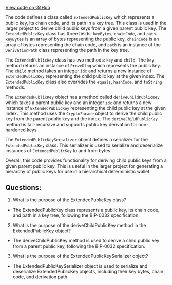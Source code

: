 [View code on GitHub](sigmastate-interpreterhttps://github.com/ScorexFoundation/sigmastate-interpreter/sdk/shared/src/main/scala/org/ergoplatform/sdk/wallet/secrets/ExtendedPublicKey.scala)

The code defines a class called `ExtendedPublicKey` which represents a public key, its chain code, and its path in a key tree. This class is used in the larger project to derive child public keys from a given parent public key. The `ExtendedPublicKey` class has three fields: `keyBytes`, `chainCode`, and `path`. `keyBytes` is an array of bytes representing the public key, `chainCode` is an array of bytes representing the chain code, and `path` is an instance of the `DerivationPath` class representing the path in the key tree.

The `ExtendedPublicKey` class has two methods: `key` and `child`. The `key` method returns an instance of `ProveDlog` which represents the public key. The `child` method takes an integer `idx` and returns a new instance of `ExtendedPublicKey` representing the child public key at the given index. The `ExtendedPublicKey` class also overrides the `equals`, `hashCode`, and `toString` methods.

The `ExtendedPublicKey` object has a method called `deriveChildPublicKey` which takes a parent public key and an integer `idx` and returns a new instance of `ExtendedPublicKey` representing the child public key at the given index. This method uses the `CryptoFacade` object to derive the child public key from the parent public key and the index. The `deriveChildPublicKey` method is tail-recursive and supports public key derivation for non-hardened keys.

The `ExtendedPublicKeySerializer` object defines a serializer for the `ExtendedPublicKey` class. This serializer is used to serialize and deserialize instances of `ExtendedPublicKey` to and from bytes.

Overall, this code provides functionality for deriving child public keys from a given parent public key. This is useful in the larger project for generating a hierarchy of public keys for use in a hierarchical deterministic wallet.
## Questions: 
 1. What is the purpose of the ExtendedPublicKey class?
- The ExtendedPublicKey class represents a public key, its chain code, and path in a key tree, following the BIP-0032 specification.

2. What is the purpose of the deriveChildPublicKey method in the ExtendedPublicKey object?
- The deriveChildPublicKey method is used to derive a child public key from a parent public key, following the BIP-0032 specification.

3. What is the purpose of the ExtendedPublicKeySerializer object?
- The ExtendedPublicKeySerializer object is used to serialize and deserialize ExtendedPublicKey objects, including their key bytes, chain code, and derivation path.
